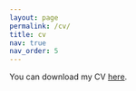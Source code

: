 ```yaml
---
layout: page
permalink: /cv/
title: cv
nav: true
nav_order: 5
---
```

You can download my CV [here](/assets/pdf/Wang_CV_08.pdf).
